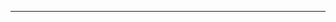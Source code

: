 <!--
CO_OP_TRANSLATOR_METADATA:
{
  "original_hash": "4bdff5070d182c64143dfe5a581d0ec7",
  "translation_date": "2025-08-28T18:25:24+00:00",
  "source_file": "02-SetupDevEnvironment/README.md",
  "language_code": "ru"
}
-->


---

